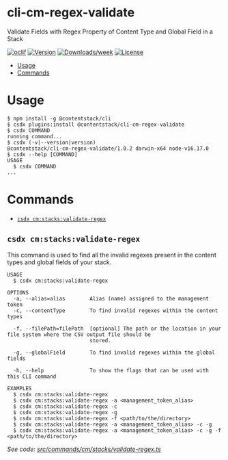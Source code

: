 # cli-cm-regex-validate

Validate Fields with Regex Property of Content Type and Global Field in a Stack

[![oclif](https://img.shields.io/badge/cli-oclif-brightgreen.svg)](https://oclif.io)
[![Version](https://img.shields.io/npm/v/cli-cm-regex-validate.svg)](https://npmjs.org/package/cli-cm-regex-validate)
[![Downloads/week](https://img.shields.io/npm/dw/cli-cm-regex-validate.svg)](https://npmjs.org/package/cli-cm-regex-validate)
[![License](https://img.shields.io/npm/l/cli-cm-regex-validate.svg)](https://github.com/contentstack/cli-cm-regex-validate/blob/master/package.json)

<!-- toc -->

- [Usage](#usage)
- [Commands](#commands)
<!-- tocstop -->

# Usage

<!-- usage -->

```sh-session
$ npm install -g @contentstack/cli
$ csdx plugins:install @contentstack/cli-cm-regex-validate
$ csdx COMMAND
running command...
$ csdx (-v|--version|version)
@contentstack/cli-cm-regex-validate/1.0.2 darwin-x64 node-v16.17.0
$ csdx --help [COMMAND]
USAGE
  $ csdx COMMAND
...
```

<!-- usagestop -->

# Commands

<!-- commands -->

- [`csdx cm:stacks:validate-regex`](#csdx-cmstacksvalidate-regex)

## `csdx cm:stacks:validate-regex`

This command is used to find all the invalid regexes present in the content types and global fields of your stack.

```
USAGE
  $ csdx cm:stacks:validate-regex

OPTIONS
  -a, --alias=alias        Alias (name) assigned to the management token
  -c, --contentType        To find invalid regexes within the content types

  -f, --filePath=filePath  [optional] The path or the location in your file system where the CSV output file should be
                           stored.

  -g, --globalField        To find invalid regexes within the global fields

  -h, --help               To show the flags that can be used with this CLI command

EXAMPLES
  $ csdx cm:stacks:validate-regex
  $ csdx cm:stacks:validate-regex -a <management_token_alias>
  $ csdx cm:stacks:validate-regex -c
  $ csdx cm:stacks:validate-regex -g
  $ csdx cm:stacks:validate-regex -f <path/to/the/directory>
  $ csdx cm:stacks:validate-regex -a <management_token_alias> -c -g
  $ csdx cm:stacks:validate-regex -a <management_token_alias> -c -g -f <path/to/the/directory>
```

_See code: [src/commands/cm/stacks/validate-regex.ts](https://github.com/contentstack/cli-cm-regex-validate/blob/v1.0.2/src/commands/cm/stacks/validate-regex.ts)_

<!-- commandsstop -->
